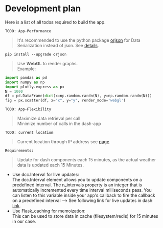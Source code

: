 # Development plan

Here is a list of all todos required to build the app.

`TODO: App-Performance`
> It's recommended to use the python package [orjson](https://github.com/ijl/orjson) for Data Serialization instead of json. See [details](https://dash.plotly.com/performance).
```shell
pip install --upgrade orjson
```
> Use **WebGL** to render graphs.<br />
Example:<br />
```python
import pandas as pd
import numpy as np
import plotly.express as px
N = 1000
df = pd.DataFrame(dict(x=np.random.randn(N), y=np.random.randn(N)))
fig = px.scatter(df, x="x", y="y", render_mode='webgl')
```

`TODO: App-Flexibility`
> Maximize data retrieval per call <br />
> Minimize number of calls in the dash-app

`TODO: current location`
> Current location through IP address see [page](research/1.current_location.md).

`Requirements:`
> Update for dash components each 15 minutes, as the actual weather data is updated each 15 Minutes. <br />
- Use dcc.Interval for live updates:<br />
The dcc.Interval element allows you to update components on a predefined interval. The n_intervals property is an integer that is automatically incremented every time interval milliseconds pass. You can listen to this variable inside your app's callback to fire the callback on a predefined interval --> See following link for live updates in dash: [link](https://dash.plotly.com/live-updates).<br />
- Use Flask_caching for memoization:<br />
This can be used to store data in cache (filesystem/redis) for 15 minutes in our case.